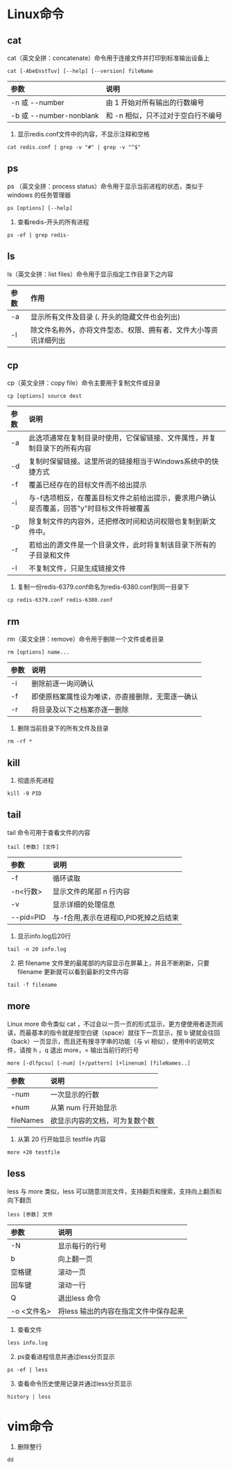 # Linux命令

## cat

cat（英文全拼：concatenate）命令用于连接文件并打印到标准输出设备上

```shell
cat [-AbeEnstTuv] [--help] [--version] fileName
```

| 参数                    | 说明                               |
| :---------------------- | :--------------------------------- |
| -n 或 --number          | 由 1 开始对所有输出的行数编号      |
| -b 或 --number-nonblank | 和 -n 相似，只不过对于空白行不编号 |



1. 显示redis.conf文件中的内容，不显示注释和空格

```shell
cat redis.conf | grep -v "#" | grep -v "^$"
```

## ps

ps （英文全拼：process status）命令用于显示当前进程的状态，类似于 windows 的任务管理器

```shell
ps [options] [--help]
```



1. 查看redis-开头的所有进程

```shell
ps -ef | grep redis-
```

## ls

ls（英文全拼：list files）命令用于显示指定工作目录下之内容

| 参数 | 作用                                                         |
| :--- | :----------------------------------------------------------- |
| -a   | 显示所有文件及目录 (**.** 开头的隐藏文件也会列出)            |
| -l   | 除文件名称外，亦将文件型态、权限、拥有者、文件大小等资讯详细列出 |

## cp

cp（英文全拼：copy file）命令主要用于复制文件或目录

```shell
cp [options] source dest
```

| 参数 | 说明                                                         |
| :--- | :----------------------------------------------------------- |
| -a   | 此选项通常在复制目录时使用，它保留链接、文件属性，并复制目录下的所有内容 |
| -d   | 复制时保留链接。这里所说的链接相当于Windows系统中的快捷方式  |
| -f   | 覆盖已经存在的目标文件而不给出提示                           |
| -i   | 与-f选项相反，在覆盖目标文件之前给出提示，要求用户确认是否覆盖，回答"y"时目标文件将被覆盖 |
| -p   | 除复制文件的内容外，还把修改时间和访问权限也复制到新文件中。 |
| -r   | 若给出的源文件是一个目录文件，此时将复制该目录下所有的子目录和文件 |
| -l   | 不复制文件，只是生成链接文件                                 |



1. 复制一份redis-6379.conf命名为redis-6380.conf到同一目录下

```shell
cp redis-6379.conf redis-6380.conf
```

## rm

 rm（英文全拼：remove）命令用于删除一个文件或者目录

```shell
rm [options] name...
```

| 参数 | 说明                                             |
| :--- | :----------------------------------------------- |
| -i   | 删除前逐一询问确认                               |
| -f   | 即使原档案属性设为唯读，亦直接删除，无需逐一确认 |
| -r   | 将目录及以下之档案亦逐一删除                     |

1. 删除当前目录下的所有文件及目录

```shell
rm -rf *
```

## kill

1. 彻底杀死进程

```shell
kill -9 PID
```

## tail

tail 命令可用于查看文件的内容

```shell
tail [参数] [文件]  
```

| 参数      | 说明                                  |
| :-------- | :------------------------------------ |
| -f        | 循环读取                              |
| -n<行数>  | 显示文件的尾部 n 行内容               |
| -v        | 显示详细的处理信息                    |
| --pid=PID | 与-f合用,表示在进程ID,PID死掉之后结束 |

1. 显示info.log后20行

```shell
tail -n 20 info.log
```

2. 把 filename 文件里的最尾部的内容显示在屏幕上，并且不断刷新，只要 filename 更新就可以看到最新的文件内容

```shell
tail -f filename
```

## more

Linux more 命令类似 cat ，不过会以一页一页的形式显示，更方便使用者逐页阅读，而最基本的指令就是按空白键（space）就往下一页显示，按 b 键就会往回（back）一页显示，而且还有搜寻字串的功能（与 vi 相似），使用中的说明文件，请按 h ，q 退出 more，= 输出当前行的行号

```shell
more [-dlfpcsu] [-num] [+/pattern] [+linenum] [fileNames..]
```

| 参数      | 说明                           |
| :-------- | :----------------------------- |
| -num      | 一次显示的行数                 |
| +num      | 从第 num 行开始显示            |
| fileNames | 欲显示内容的文档，可为复数个数 |

1. 从第 20 行开始显示 testfile 内容

```shell
more +20 testfile
```



## less

less 与 more 类似，less 可以随意浏览文件，支持翻页和搜索，支持向上翻页和向下翻页

```shell
less [参数] 文件 
```

| 参数        | 说明                                  |
| :---------- | :------------------------------------ |
| -N          | 显示每行的行号                        |
| b           | 向上翻一页                            |
| 空格键      | 滚动一页                              |
| 回车键      | 滚动一行                              |
| Q           | 退出less 命令                         |
| -o <文件名> | 将less 输出的内容在指定文件中保存起来 |

1. 查看文件

```shell
less info.log
```

2. ps查看进程信息并通过less分页显示

```shell
ps -ef | less
```

3. 查看命令历史使用记录并通过less分页显示

```shell
history | less
```



# vim命令

1. 删除整行

```shel
dd
```

